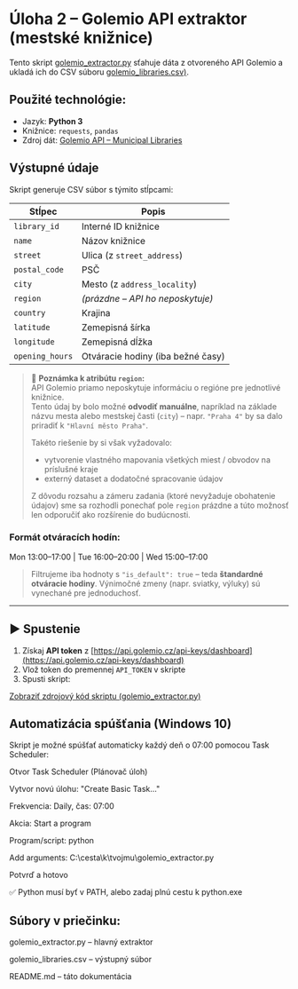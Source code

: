 # Úloha 2 – Golemio API extraktor (mestské knižnice)

Tento skript [golemio_extractor.py](./golemio_extractor.py) sťahuje dáta z otvoreného API Golemio a ukladá ich do CSV súboru [golemio_libraries.csv)](./golemio_libraries.csv).

## Použité technológie:
- Jazyk: **Python 3**
- Knižnice: `requests`, `pandas`
- Zdroj dát: [Golemio API – Municipal Libraries](https://api.golemio.cz/docs/openapi/#/🏠️%20Municipal%20Libraries%20(v2))

## Výstupné údaje

Skript generuje CSV súbor s týmito stĺpcami:

| Stĺpec         | Popis                             |
|----------------|------------------------------------|
| `library_id`   | Interné ID knižnice                |
| `name`         | Názov knižnice                     |
| `street`       | Ulica (z `street_address`)         |
| `postal_code`  | PSČ                                |
| `city`         | Mesto (z `address_locality`)       |
| `region`       | *(prázdne – API ho neposkytuje)*   |
| `country`      | Krajina                            |
| `latitude`     | Zemepisná šírka                    |
| `longitude`    | Zemepisná dĺžka                    |
| `opening_hours`| Otváracie hodiny (iba bežné časy)  |

> 📝 **Poznámka k atribútu `region`:**  
> API Golemio priamo neposkytuje informáciu o regióne pre jednotlivé knižnice.  
> Tento údaj by bolo možné **odvodiť manuálne**, napríklad na základe názvu mesta alebo mestskej časti (`city`) – napr. `"Praha 4"` by sa dalo priradiť k `"Hlavní město Praha"`.  
>  
> Takéto riešenie by si však vyžadovalo:
> - vytvorenie vlastného mapovania všetkých miest / obvodov na príslušné kraje
> - externý dataset a dodatočné spracovanie údajov  
>  
> Z dôvodu rozsahu a zámeru zadania (ktoré nevyžaduje obohatenie údajov) sme sa rozhodli ponechať pole `region` prázdne a túto možnosť len odporučiť ako rozšírenie do budúcnosti.


### Formát otváracích hodín:
Mon 13:00–17:00 | Tue 16:00–20:00 | Wed 15:00–17:00


> Filtrujeme iba hodnoty s `"is_default": true` – teda **štandardné otváracie hodiny**. Výnimočné zmeny (napr. sviatky, výluky) sú vynechané pre jednoduchosť.

---

## ▶️ Spustenie

1. Získaj **API token** z [https://api.golemio.cz/api-keys/dashboard](https://api.golemio.cz/api-keys/dashboard)
2. Vlož token do premennej `API_TOKEN` v skripte
3. Spusti skript:

[Zobraziť zdrojový kód skriptu (golemio_extractor.py)](./golemio_extractor.py)


## Automatizácia spúšťania (Windows 10)
Skript je možné spúšťať automaticky každý deň o 07:00 pomocou Task Scheduler:

Otvor Task Scheduler (Plánovač úloh)

Vytvor novú úlohu: "Create Basic Task..."

Frekvencia: Daily, čas: 07:00

Akcia: Start a program

Program/script: python

Add arguments: C:\cesta\k\tvojmu\golemio_extractor.py

Potvrď a hotovo

✅ Python musí byť v PATH, alebo zadaj plnú cestu k python.exe


## Súbory v priečinku:
golemio_extractor.py – hlavný extraktor

golemio_libraries.csv – výstupný súbor

README.md – táto dokumentácia
